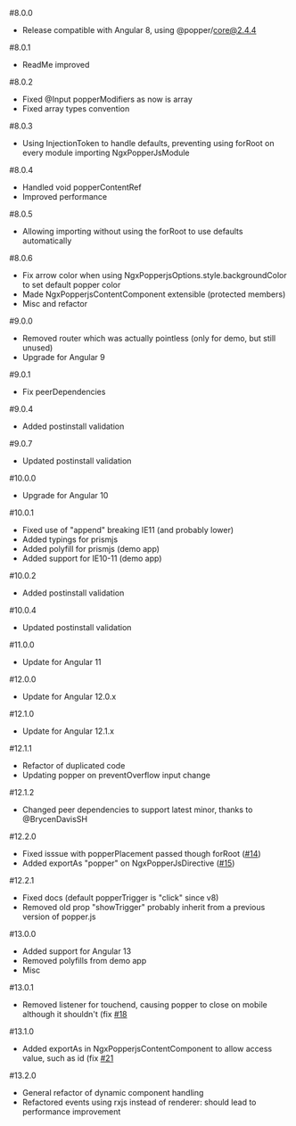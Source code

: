 #8.0.0
* Release compatible with Angular 8, using @popper/core@2.4.4

#8.0.1
* ReadMe improved

#8.0.2
* Fixed @Input popperModifiers as now is array
* Fixed array types convention

#8.0.3
* Using InjectionToken to handle defaults, preventing using forRoot on every module importing NgxPopperJsModule

#8.0.4
* Handled void popperContentRef 
* Improved performance

#8.0.5
* Allowing importing without using the forRoot to use defaults automatically

#8.0.6
* Fix arrow color when using NgxPopperjsOptions.style.backgroundColor to set default popper color
* Made NgxPopperjsContentComponent extensible (protected members)
* Misc and refactor

#9.0.0
* Removed router which was actually pointless (only for demo, but still unused)
* Upgrade for Angular 9

#9.0.1
* Fix peerDependencies

#9.0.4
* Added postinstall validation

#9.0.7
* Updated postinstall validation

#10.0.0
* Upgrade for Angular 10

#10.0.1
* Fixed use of "append" breaking IE11 (and probably lower)
* Added typings for prismjs
* Added polyfill for prismjs (demo app)
* Added support for IE10-11 (demo app)

#10.0.2
* Added postinstall validation

#10.0.4
* Updated postinstall validation

#11.0.0
* Update for Angular 11

#12.0.0
* Update for Angular 12.0.x

#12.1.0
* Update for Angular 12.1.x

#12.1.1
* Refactor of duplicated code
* Updating popper on preventOverflow input change

#12.1.2
* Changed peer dependencies to support latest minor, thanks to @BrycenDavisSH

#12.2.0
* Fixed isssue with popperPlacement passed though forRoot ([#14](https://github.com/tonysamperi/ngx-popperjs/issues/14))
* Added exportAs "popper" on NgxPopperJsDirective ([#15](https://github.com/tonysamperi/ngx-popperjs/issues/15))

#12.2.1
* Fixed docs (default popperTrigger is "click" since v8)
* Removed old prop "showTrigger" probably inherit from a previous version of popper.js

#13.0.0
* Added support for Angular 13
* Removed polyfills from demo app
* Misc

#13.0.1
* Removed listener for touchend, causing popper to close on mobile although it shouldn't (fix [#18](https://github.com/tonysamperi/ngx-popperjs/issues/18)

#13.1.0
* Added exportAs in NgxPopperjsContentComponent to allow access value, such as id (fix [#21](https://github.com/tonysamperi/ngx-popperjs/issues/21)

#13.2.0
* General refactor of dynamic component handling
* Refactored events using rxjs instead of renderer: should lead to performance improvement
